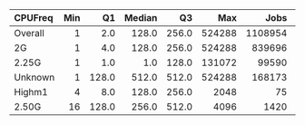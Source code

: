 | CPUFreq   |   Min |    Q1 |   Median |    Q3 |    Max |    Jobs |     Nodeh |   PercentUse |   Users |   Projects |
|:----------|------:|------:|---------:|------:|-------:|--------:|----------:|-------------:|--------:|-----------:|
| Overall   |     1 |   2.0 |    128.0 | 256.0 | 524288 | 1108954 | 3933431.6 |        100.0 |     901 |        129 |
| 2G        |     1 |   4.0 |    128.0 | 256.0 | 524288 |  839696 | 2948889.8 |         75.0 |     778 |        122 |
| 2.25G     |     1 |   1.0 |      1.0 | 128.0 | 131072 |   99590 |  766969.6 |         19.5 |     124 |         35 |
| Unknown   |     1 | 128.0 |    512.0 | 512.0 | 524288 |  168173 |  217028.4 |          5.5 |     648 |        101 |
| Highm1    |     4 |   8.0 |    128.0 | 256.0 |   2048 |      75 |     520.5 |          0.0 |       1 |          1 |
| 2.50G     |    16 | 128.0 |    256.0 | 512.0 |   4096 |    1420 |      23.2 |          0.0 |       1 |          1 |